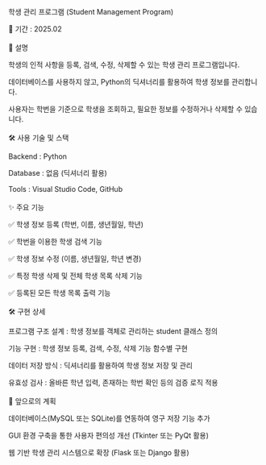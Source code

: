 학생 관리 프로그램 (Student Management Program)

📅 기간 : 2025.02
<br><br />
📌 설명

학생의 인적 사항을 등록, 검색, 수정, 삭제할 수 있는 학생 관리 프로그램입니다.

데이터베이스를 사용하지 않고, Python의 딕셔너리를 활용하여 학생 정보를 관리합니다.

사용자는 학번을 기준으로 학생을 조회하고, 필요한 정보를 수정하거나 삭제할 수 있습니다.
<br><br />
🛠 사용 기술 및 스택

Backend : Python

Database : 없음 (딕셔너리 활용)

Tools : Visual Studio Code, GitHub
<br><br />
✨ 주요 기능

✅ 학생 정보 등록 (학번, 이름, 생년월일, 학년)

✅ 학번을 이용한 학생 검색 기능

✅ 학생 정보 수정 (이름, 생년월일, 학년 변경)

✅ 특정 학생 삭제 및 전체 학생 목록 삭제 기능

✅ 등록된 모든 학생 목록 출력 기능
<br><br />
🛠 구현 상세

프로그램 구조 설계 : 학생 정보를 객체로 관리하는 student 클래스 정의

기능 구현 : 학생 정보 등록, 검색, 수정, 삭제 기능 함수별 구현

데이터 저장 방식 : 딕셔너리를 활용하여 학생 정보 저장 및 관리

유효성 검사 : 올바른 학년 입력, 존재하는 학번 확인 등의 검증 로직 적용
<br><br />
🚀 앞으로의 계획

데이터베이스(MySQL 또는 SQLite)를 연동하여 영구 저장 기능 추가

GUI 환경 구축을 통한 사용자 편의성 개선 (Tkinter 또는 PyQt 활용)

웹 기반 학생 관리 시스템으로 확장 (Flask 또는 Django 활용)
